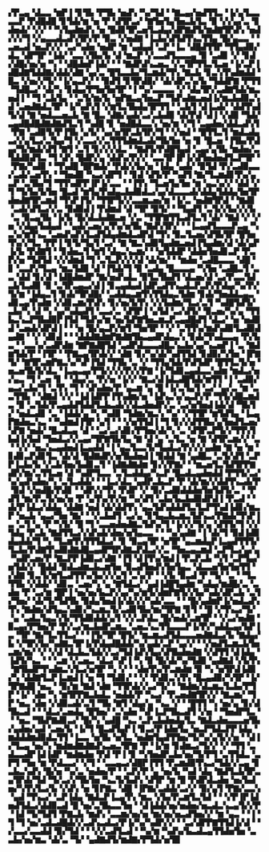 ▞▛▃▄▝▟▃▃▝▆▛▐▝▊▜▙▝▛▜▙▝▅▟▚▝▚▞▜▟▝▝▇▃▄▞▅▟▜▜▃▝▐▞▄▜▃▃▃▃▛▝▛▟█▟█▝▊▜▟▞▆▝▅▝▛▝▟▜▛▃▞▝▇▜▅▜▄▜▅▃▙▜▃▝▉▝▞▞▄▞▃▝▊▟▅▟▞▝▞▞▝▝▚▜▄▟▆▟▚▝▅▝█▟▊▜▛▃▅▜▃▟▄▞▟▛▇▟▜▞▆▟▇▜▛▟▚▝▅▟▞▞▞▜▝▞▄▃▃▟▃▟▚▜▛▞▛▝▉▃▝▞▅▟▇▝▐▃▙▞▟▜▟▜▚▃▜▜▄▝█▞▄▃▃▝▝▃▅▃▟▝▅▃▛▞▞▝▃▞▚▟▅▝▅▟▛▝▆▝▄▟▄▟▝▃▛▝▐▃▝▟█▟▜▜▛▝▜▜▄▟▉▞▟▃▝▟▛▜▛▝▐▟▞▝▃▃▚▜▙▞▙▝▟▝▆▃▛▝▞▃▃▟▜▃▃▃▄▝▉▝▃▟▊▝▞▝▊▟▞▟█▞▅▞▅▝▚▝▝▟█▟▅▛▐▟▞▝▝▝▇▟▛▟▚▃▅▃▝▞▃▜▛▜▜▃▜▃▅▝▐▞▃▛▐▟█▟▇▜▟▟▇▞▟▟▞▟▇▝▄▞▃▝█▜▃▃▙▞▜▃▆▟▞▜▚▝▇▃▙▝▊▃▚▜▚▟▆▟▟▝█▃▝▞▅▞▞▜▞▝▐▞▄▃▛▞▝▝▉▟▜▝▊▜▛▟▉▞▝▟▞▟▛▃▚▞▙▝▜▟▟▛▇▝▛▜▜▝▜▟█▃▞▝▟▞▚▝▊▟▄▞▛▜▅▜▅▜▛▝▐▝▚▞▃▃▃▃▝▞▝▟▄▜▛▞▃▟▇▜▟▞▆▃▅▟▐▝▝▜▝▃▙▜▄▝▝▃▜▞▆▞▙▝▅▛▇▃▄▜▅▃▛▝▜▟▚▟▆▃▅▟▐▞▆▃▙▟▉▃▚▟▝▃▅▟▇▟▃▜▛▝▐▞▚▟▚▜▝▞▆▜▃▜▙▟▄▜▛▜▜▝▝▃▙▜▝▟▐▃▟▞▝▟▟▜▚▟▜▞▟▝▇▝▅▟▃▃▅▃▙▝▇▝█▃▝▟▇▞▄▟▞▃▞▃▙▟▉▝▟▞▛▟▝▟▐▝▞▟▉▝▜▟▞▃▄▟█▟█▟▇▟▇▟▜▃▜▝▚▟█▝▊▝▅▟█▟▃▃▚▝▅▞▆▝▞▜▝▃▄▟▅▞▟▟▃▟▚▜▝▛▇▝▃▟▉▜▞▛▐▜▙▝▄▜▞▝▄▞▅▜▛▃▙▜▛▞▜▝▝▞▅▟▝▝█▜▜▃▜▝▆▟▃▟▄▃▞▞▄▜▃▞▃▜▄▞▜▝▞▃▃▞▞▃▜▜▜▟▆▟▃▟▞▜▙▜▅▝▅▝▊▝█▃▅▝▐▜▙▞▛▟▄▞▜▞▆▟▞▟▜▝▇▜▝▃▜▝▊▞▞▞▟▃▝▝▇▟▜▞▛▟█▜▄▟▝▃▄▞▄▜▙▝▆▟▅▞▃▜▟▟▉▟▜▃▝▜▝▟▚▝█▟▛▞▄▝▟▟▚▞▛▞▞▝▃▃▜▛▐▛▐▞▟▜▅▟▅▟▜▃▛▜▛▝▝▛▇▞▚▟▉▝▝▜▚▟█▝█▛▇▟▞▝▛▟▞▞▙▞▅▝▐▟▄▝▄▟▞▝▉▜▟▝▛▞▃▟▉▃▃▞▃▟▞▃▅▜▚▝▝▜▅▟▉▝▚▃▞▟▛▜▝▝▊▟▝▟▜▞▛▝▚▟▜▝▇▞▜▃▆▟▊▜▚▞▄▃▛▝▃▜▙▞▜▝▜▜▚▟▛▛▐▛▐▞▃▃▝▝▐▜▚▝▜▃▅▜▄▜▅▝▆▝▄▃▚▞▞▝▟▟▝▞▜▝▜▞▙▞▙▜▅▝█▃▟▝▆▜▄▜▚▟▄▃▙▟▉▟▃▞▄▞▟▃▃▃▟▞▟▟▄▜▟▟▄▜▅▜▛▟▅▟▇▜▛▃▆▟▝▜▚▛▐▜▞▝▜▜▛▜▞▞▃▃▆▃▅▞▆▝▐▞▃▝▅▟▇▜▛▟▝▝▇▟▊▝▃▟▞▟▜▃▞▞▃▝▉▟▉▟▐▝▛▟▆▟▝▟▝▜▛▝▉▜▞▝▝▜▄▟▜▝▃▜▞▞▙▞▞▞▙▝▃▝▉▃▄▜▙▝▐▞▙▝█▞▟▃▙▟▇▃▅▝▞▃▝▜▜▛▇▜▜▃▟▜▃▜▝▟▞▝▇▟▝▞▝▞▅▝▞▟▄▞▙▟▄▟▝▝▄▟▞▃▅▞▄▜▚▞▅▜▙▝▇▟▚▜▛▞▝▝▐▃▄▟▜▃▃▃▛▃▄▝▚▃▚▞▆▜▚▃▝▃▅▟▚▟▚▜▃▟▜▟▄▟▆▟▃▟▛▟▝▜▚▝▉▃▜▃▅▞▟▜▙▜▛▝█▜▅▜▚▞▞▜▃▝▛▛▐▝▊▜▞▜▄▜▝▃▞▝▇▝▇▃▚▟▉▜▄▟▆▃▅▟▐▜▄▟▆▞▟▝▟▞▄▛▐▞▙▝▛▟▇▜▝▝▊▟▅▃▜▝▆▜▝▟▄▃▚▃▆▞▝▝▅▜▟▟▛▝▟▟▅▜▅▟▊▃▛▝▛▃▛▞▅▝▜▟▜▟▝▞▞▟▆▟▝▜▝▃▜▃▛▞▞▞▟▝▟▞▆▞▝▝▆▟▅▝▃▟█▃▃▃▝▟█▝▊▝▃▃▛▞▜▃▄▝▆▃▜▟▉▝▟▝▐▜▟▞▜▝▉▝▃▟▄▝█▃▃▃▄▝▚▜▅▝▃▟█▃▜▝▃▃▝▟▟▝▊▞▟▝▐▟█▟▆▟▛▝▇▞▅▟▚▟▃▝▉▜▃▜▙▟▜▝▟▃▅▞▟▝▃▞▛▃▃▜▟▃▙▜▃▟▉▝▉▝▃▜▛▃▄▃▞▟▐▝▊▃▄▟▄▟▐▟▛▃▟▜▚▃▟▃▛▃▛▞▛▟▄▞▚▞▛▞▜▞▆▝▐▟▄▃▜▝▊▟▞▜▛▟█▞▝▃▟▟▄▃▆▜▚▜▜▟▄▃▜▟▆▝▊▟▞▜▅▟▟▃▄▃▝▟▊▃▄▜▚▟▆▝▞▟▊▃▆▞▛▟▚▝▊▞▅▞▙▜▚▝▞▞▙▟▆▞▜▃▞▃▜▝▚▟█▜▟▜▞▃▙▞▚▝▟▝▚▝▄▞▚▟▄▟▜▝▃▃▞▃▝▟▜▛▐▝▄▜▟▝▃▞▟▜▞▝▉▃▅▞▚▞▄▝▜▜▙▃▚▃▛▜▙▟▉▛▐▜▟▝▜▟▚▞▆▝▅▞▙▛▇▜▅▃▆▃▛▃▄▟█▟▜▝▟▃▞▝▅▝▅▟▉▟▝▃▅▟▞▟▛▟▐▝▝▝▅▝█▞▄▃▛▞▆▜▝▜▅▜▛▝▝▞▝▃▜▜▚▞▆▟▚▟▉▜▃▟▉▟▄▟▇▝▝▞▝▟▊▟▝▝▝▟▟▟▇▟▆▛▇▟▇▜▙▃▄▟▛▟▄▃▚▝▊▟▞▜▚▟▃▃▄▝▛▞▙▃▝▝▃▃▚▞▃▟▛▟▆▝▇▛▇▟█▜▟▝▃▟▛▟▃▃▃▟█▃▚▃▙▞▄▞▚▃▅▛▐▝▃▝▇▟▆▜▟▞▛▝▐▜▛▝▝▛▇▃▄▜▛▟▞▞▝▟▇▝▊▞▚▞▟▞▚▟▜▜▟▝▊▟▉▞▚▜▅▝▐▛▇▜▞▝▇▜▛▃▆▛▇▃▚▞▚▛▐▜▟▝▜▜▙▝▃▝▞▝▜▜▄▜▟▞▛▟▜▟▛▝█▜▜▃▜▞▅▝▅▃▅▜▙▜▞▟▃▝▐▃▄▃▄▞▛▜▞▞▞▞▛▞▞▛▇▝▐▞▜▟▊▃▄▟▃▃▚▟▆▝▆▟▃▞▅▞▄▃▝▜▝▃▅▝▊▝▝▟▄▞▃▝▛▞▅▝▐▞▞▝▇▃▞▟▐▟▃▟█▜▟▞▆▜▜▝▐▝▃▟▉▞▄▃▞▃▙▞▜▝▃▜▚▝▜▝▝▟▚▟▅▞▛▝▄▃▆▝▄▝█▝▐▞▃▜▄▜▝▃▞▝▄▞▃▝▆▝▃▃▜▜▙▝▝▟▇▟▝▞▞▝▐▟▐▟▛▛▐▜▚▟▆▞▅▝▐▟▚▃▚▞▄▃▛▞▛▝▜▜▞▟█▃▆▟▃▝▉▝▃▜▟▞▛▃▄▟▟▜▟▟▜▃▙▃▟▞▞▟▃▟▅▟▛▞▃▝▃▞▅▜▅▟▐▟▞▟▝▜▙▜▞▝▅▟▃▟▊▝▃▝▐▟▟▞▄▝▚▝▚▟▉▝▜▟▆▞▆▃▚▝▚▞▝▞▜▜▛▝▆▜▟▜▄▝▐▃▄▛▇▟▅▃▚▃▝▝▚▟▆▟▐▜▛▝▄▜▝▝▝▞▅▜▜▟▐▝▜▝▊▞▞▟▜▜▙▞▄▜▅▟▜▃▅▞▚▛▇▝▅▟▞▝█▃▟▃▄▝▟▝▝▃▞▃▞▟▊▞▛▜▅▞▟▞▚▝▃▝▟▜▛▃▛▜▞▞▜▜▚▜▙▟▐▞▙▟▝▜▅▟▃▞▞▃▄▞▜▛▇▜▙▜▄▝▇▝▟▝▄▝▃▜▃▝▅▝▇▝▟▜▛▃▆▞▞▝▃▝▝▞▞▝▅▃▚▃▄▟▅▟▐▃▄▟▟▝▐▝▄▃▜▃▃▜▞▜▄▟▃▞▛▞▞▞▄▟▆▝▇▝▅▝▆▝▊▟▊▃▛▟▊▜▃▝▟▞▟▝█▟▇▟▛▞▅▜▙▟▅▟▐▝▉▟▟▝▇▝▄▟█▃▝▃▜▞▟▜▝▃▛▛▐▃▙▞▙▝▞▃▙▜▅▞▙▟▊▃▜▝▐▟▇▟▇▟▆▝▊▞▞▛▇▞▝▝▆▃▅▜▃▜▟▜▛▛▇▟▛▞▆▞▃▜▜▃▅▝▟▝▚▟▛▜▃▃▝▃▜▃▟▟▄▞▚▃▛▝█▃▟▃▄▟▅▟▟▝▛▜▜▞▃▞▚▞▄▟▚▟▅▞▚▝▃▜▃▟▟▞▝▝▐▃▞▟▃▝▄▟▛▃▙▃▛▝▛▝▟▞▆▞▞▟▟▜▚▃▟▞▛▝▉▟▝▞▅▟█▞▛▟▊▝▝▟▛▞▞▜▚▝▛▟▛▝▞▝▉▞▃▟▉▟▟▟▅▜▅▜▟▜▞▃▝▝▛▟▜▝▆▞▛▃▜▞▅▞▅▝▛▝▄▜▚▞▛▞▆▝▚▞▟▜▝▃▙▞▙▃▙▟▉▟▛▟▐▝▛▃▟▝▝▟▞▛▐▟▃▞▟▟▄▝▟▟▇▝▅▟▝▟▞▟▟▜▚▝▄▃▜▟▚▟▟▟▜▃▜▃▛▜▚▟▐▟▊▞▆▃▛▝▅▃▙▝▄▃▞▜▅▝▇▞▝▝▞▃▙▟▜▝▃▞▄▝▊▜▄▃▙▃▆▃▜▟▚▃▞▛▇▟▞▜▚▛▐▃▝▃▜▝▄▝▛▝▚▜▞▝█▝▜▝▃▃▅▟▅▟▇▃▜▟▚▞▜▝▐▞▞▞▜▞▄▝▟▜▜▞▜▝▞▞▜▟▄▝▛▃▙▝▇▟▜▜▃▞▞▟▚▟▞▟▅▞▅▜▄▃▃▝▝▝▚▞▄▟▇▝▐▝▟▞▜▝▉▟▐▟▉▟▄▟▟▞▜▝▚▝▜▃▆▜▚▜▜▜▟▃▞▝▊▝▉▃▄▜▛▝▅▜▛▝▄▃▆▟▄▛▐▃▄▟▜▜▜▞▜▃▙▞▛▟▇▜▚▟▉▟▇▟█▃▄▟▛▜▛▟▇▃▛▟▃▞▞▃▝▜▅▃▄▃▆▟▝▃▛▜▃▞▄▞▄▝▚▟▛▃▅▞▛▝▇▃▛▛▐▟▉▃▞▟▇▝▐▜▝▟▐▜▚▞▆▟▐▝▛▃▛▃▙▝▚▜▝▃▛▜▄▞▅▜▟▞▞▝█▟▟▝▉▟▃▟▆▃▙▃▆▜▅▝▉▃▟▜▅▟▚▜▅▜▄▃▝▟▃▃▅▜▅▜▅▜▜▝▞▟▇▝▊▃▜▞▆▜▃▟▜▜▚▞▙▞▞▞▄▜▝▃▚▞▛▝▝▞▙▝▉▃▟▝▛▝▜▞▝▃▝▝▜▃▜▜▙▝▞▟▟▞▝▟▊▃▝▃▅▞▚▝▄▝▇▜▟▃▞▝▄▟▐▟█▜▄▟▆▝▚▟▄▞▆▟█▞▃▝▃▟▅▝▛▝▃▞▆▝█▛▐▝▅▞▅▞▙▃▛▞▄▞▚▞▆▜▞▟▆▛▇▜▞▞▙▞▚▟▞▟▛▃▙▝▃▜▞▜▅▞▝▟▞▜▞▜▟▜▙▝▉▟▄▜▅▟▐▞▟▞▞▞▚▟▞▃▃▝▝▝█▞▄▟▆▛▐▞▅▟▃▟▚▜▚▝▇▟▆▞▟▜▄▃▚▟▊▞▚▃▆▃▜▞▃▟▊▜▙▞▆▞▜▛▇▝▊▜▝▝█▝▞▜▚▃▞▜▞▝▄▝▃▟▃▜▄▃▚▜▞▜▜▟▉▟▟▞▄▜▝▞▞▃▛▟▃▝█▞▅▟▞▃▆▜▛▝▝▞▃▞▅▟▇▝▉▃▄▞▛▜▅▞▛▝▛▞▃▞▆▃▙▟▛▃▆▃▝▃▅▃▚▃▜▜▃▃▃▛▐▞▛▞▚▟▟▃▄▞▙▛▐▃▝▜▛▝▇▞▜▃▜▜▃▞▝▝▐▜▞▜▛▝█▜▞▝▆▃▆▃▟▜▟▃▃▃▅▟▇▟▃▞▙▝▇▟▄▞▙▝▞▜▛▞▙▞▚▟▇▃▜▛▐▞▛▟▄▟█▟▟▞▚▞▄▟▞▃▛▝▄▞▞▝▝▞▅▟▜▃▆▃▙▜▅▃▆▞▆▞▝▞▝▞▟▝▟▃▙▃▜▟▞▞▃▞▜▟▐▟▚▜▄▞▟▜▙▟▅▟▇▝▞▟▜▜▝▟▐▟▄▝▐▟▜▞▚▃▝▝▝▃▆▝▞▃▅▃▝▟▃▞▚▛▐▝▚▝▉▝█▞▟▞▚▞▜▟▉▝▄▟▇▟▝▞▙▜▚▝▇▜▙▟▛▜▚▟▆▃▚▜▃▞▅▜▛▝▚▝▞▝▝▟▅▜▚▞▛▃▆▟▆▝▉▝▚▝▅▜▛▟▐▟▉▞▚▝▟▟▇▜▃▛▐▃▆▟▐▝▅▝▜▝▜▟▊▞▝▝▞▝▛▟▊▃▚▜▚▝█▃▄▟▉▞▚▜▛▝▐▞▜▛▇▟█▝▅▃▝▝▉▞▆▝▇▟▝▟▆▝▜▜▛▟▞▞▃▞▜▞▝▝▇▟▆▞▟▃▆▃▜▃▙▞▛▜▛▝▐▞▝▟▅▝▚▝▆▜▛▛▇▃▙▟▃▝▅▟▟▞▛▝▚▃▞▝▛▃▅▟▇▜▛▞▞▝▇▃▆▞▝▜▛▝▅▃▝▟▅▝▞▟▉▃▟▞▃▜▝▜▙▝▇▜▝▟▄▞▄▝▚▃▝▞▝▝█▜▜▝▚▝▅▞▄▝▊▞▟▜▙▃▟▝▝▝▟▃▞▃▅▟▄▝█▜▅▞▝▃▚▟▅▝▚▛▐▃▛▜▙▃▟▜▝▞▅▝▝▜▅▟▛▜▃▝▝▝▅▃▝▜▙▛▇▟▊▃▞▝█▞▚▝▄▟█▝▚▃▝▃▛▃▙▟▅▟▄▜▃▝▇▟▃▟▅▃▃▃▅▜▙▞▄▟▅▞▄▟▝▃▅▞▙▝▐▞▜▝█▃▟▜▄▛▐▝▊▃▞▛▐▟▅▜▄▝▅▃▛▜▟▃▛▛▐▟▄▝▆▟▟▟▆▟▉▟▃▜▜▝▐▃▃▝▅▜▙▝▅▜▃▝▅▟▆▜▄▟▜▜▅▞▜▞▚▞▄▜▞▞▅▝▝▟▐▞▜▃▄▝▅▞▚▝▆▟▆▟▇▟▇▟▚▃▅▃▜▛▇▝▛▝▐▞▆▝▊▟▆▃▞▜▞▞▝▞▝▜▜▝▃▟▃▃▟▛▐▟▐▟▛▝▆▟▆▟▅▝▛▟▝▛▐▝▊▝▚▜▅▟▛▃▙▞▅▞▜▞▛▜▝▃▜▜▟▃▝▃▛▜▝▜▅▝▆▝▛▟▃▃▞▝▞▜▝▝▃▃▄▃▞▟█▛▐▜▜▝▛▃▆▟▉▜▚▃▞▜▟▞▞▃▄▝▊▃▙▃▚▟▚▝█▞▅▝▚▞▃▝▅▟▅▞▛▝▝▃▛▞▛▝▄▝▅▞▙▝▚▟▝▟▄▝▇▟▜▃▙▜▛▃▄▜▛▟▞▜▟▝▜▞▃▞▞▜▙▜▅▝▚▃▜▞▙▟▚▝▟▜▛▝▆▝█▝▛▟▛▟▃▟▅▝▅▞▙▟▅▞▚▜▚▜▃▞▙▝▞▟▚▝▅▝▊▛▇▃▝▟█▝▐▛▇▞▃▟▟▞▃▞▞▝▉▞▄▜▝▛▇▞▃▃▚▝▄▟▝▜▚▃▞▝▃▛▐▟▄▝▇▟▃▛▐▃▄▜▚▝▆▃▝▞▙▞▛▃▆▜▃▜▟▝▝▝▞▛▐▛▐▟▅▟▜▟▃▞▟▟▉▃▟▝█▝▅▞▃▜▙▃▃▜▅▝▝▟▐▟▟▞▅▞▅▟▅▞▅▃▟▃▚▃▄▜▞▞▛▝▐▟▝▜▞▜▟▜▝▛▇▃▙▝▆▟▚▝▃▃▆▞▅▞▅▝▆▞▅▞▅▃▟▜▅▞▞▝▆▝▄▃▝▝▐▝▜▝▜▝▅▞▃▟▃▟█▟▞▞▃▟▚▃▟▃▞▛▐▞▚▞▚▟▛▞▞▝▝▃▞▟▛▛▇▜▜▟▐▞▟▝▝▞▃▃▞▃▃▟▟▝▉▞▜▟▝▝▝▞▞▃▟▜▃▟▝▝▚▞▆▝▚▟▚▞▙▃▟▃▄▜▜▟▅▜▅▝▃▃▙▞▅▞▆▃▝▟▞▃▝▜▞▝▄▟▇▟▜▞▆▟▇▞▛▜▟▞▅▜▉
